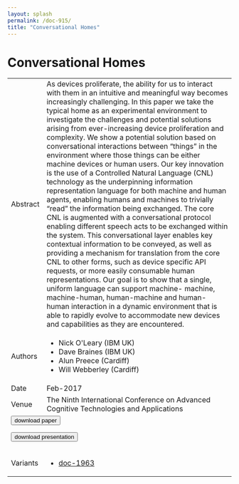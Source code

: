 ```yaml
---
layout: splash
permalink: /doc-915/
title: "Conversational Homes"
---
```


# Conversational Homes

<table>
    <tbody>
    <tr>
        <td>Abstract</td>
        <td>As devices proliferate, the ability for us to interact with them in an intuitive and meaningful way becomes increasingly challenging. In this paper we take the typical home as an experimental environment to investigate the challenges and potential solutions arising from ever-increasing device proliferation and complexity. We show a potential solution based on conversational interactions between “things” in the environment where those things can be either machine devices or human users. Our key innovation is the use of a Controlled Natural Language (CNL) technology as the underpinning information representation language for both machine and human agents, enabling humans and machines to trivially “read” the information being exchanged. The core CNL is augmented with a conversational protocol enabling different speech acts to be exchanged within the system. This conversational layer enables key contextual information to be conveyed, as well as providing a mechanism for translation from the core CNL to other forms, such as device specific API requests, or more easily consumable human representations. Our goal is to show that a single, uniform language can support machine- machine, machine-human, human-machine and human-human interaction in a dynamic environment that is able to rapidly evolve to accommodate new devices and capabilities as they are encountered.</td>
    </tr>
    <tr>
        <td>Authors</td>
        <td>
            <ul>
                <li>Nick O'Leary (IBM UK)</li>
                <li>Dave Braines (IBM UK)</li>
                <li>Alun Preece (Cardiff)</li>
                <li>Will Webberley (Cardiff)</li>
            </ul>
        </td>
    </tr>
    <tr>
        <td>Date</td>
        <td>Feb-2017</td>
    </tr>
    <tr>
        <td>Venue</td>
        <td>The Ninth International Conference on Advanced Cognitive Technologies and Applications</td>
    </tr>
        <tr>
            <td colspan="2">
                <form method="get" action="https://dais-ita.org/sites/default/files/Conversational_homes.pdf">
                    <button type="submit">download paper</button>
                </form>
                <form method="get" action="https://dais-ita.org/sites/default/files/Conversational homes v1.0.pdf">
                    <button type="submit">download presentation</button>
                </form>
            </td>
        </tr>
        <tr>
            <td>Variants</td>
            <td>
                <ul>
                    <li><a href="\doc-1963\">doc-1963</a></li>
                </ul>
            </td>
        </tr>
    </tbody>
</table>
